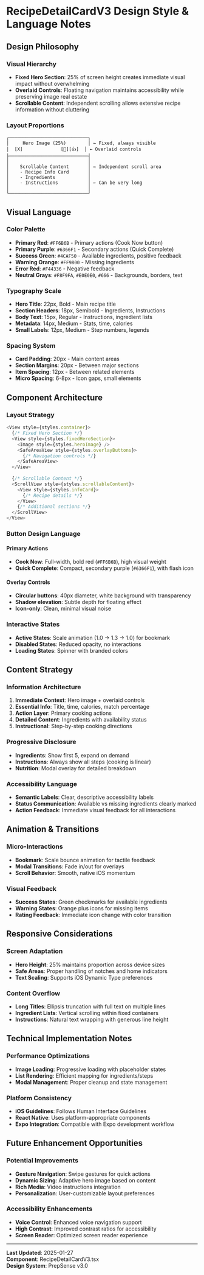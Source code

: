 # RecipeDetailCardV3 Design Style & Language Notes

## Design Philosophy

### Visual Hierarchy
- **Fixed Hero Section**: 25% of screen height creates immediate visual impact without overwhelming
- **Overlaid Controls**: Floating navigation maintains accessibility while preserving image real estate
- **Scrollable Content**: Independent scrolling allows extensive recipe information without cluttering

### Layout Proportions
```
┌─────────────────────────────┐
│     Hero Image (25%)        │ ← Fixed, always visible
│  [X]              [💾][👍]  │ ← Overlaid controls
├─────────────────────────────┤
│                             │
│    Scrollable Content       │ ← Independent scroll area
│    - Recipe Info Card       │
│    - Ingredients            │
│    - Instructions           │ ← Can be very long
│                             │
└─────────────────────────────┘
```

## Visual Language

### Color Palette
- **Primary Red**: `#FF6B6B` - Primary actions (Cook Now button)
- **Primary Purple**: `#6366F1` - Secondary actions (Quick Complete)
- **Success Green**: `#4CAF50` - Available ingredients, positive feedback
- **Warning Orange**: `#FF9800` - Missing ingredients
- **Error Red**: `#F44336` - Negative feedback
- **Neutral Grays**: `#F8F9FA`, `#E0E0E0`, `#666` - Backgrounds, borders, text

### Typography Scale
- **Hero Title**: 22px, Bold - Main recipe title
- **Section Headers**: 18px, Semibold - Ingredients, Instructions
- **Body Text**: 15px, Regular - Instructions, ingredient lists
- **Metadata**: 14px, Medium - Stats, time, calories
- **Small Labels**: 12px, Medium - Step numbers, legends

### Spacing System
- **Card Padding**: 20px - Main content areas
- **Section Margins**: 20px - Between major sections
- **Item Spacing**: 12px - Between related elements
- **Micro Spacing**: 6-8px - Icon gaps, small elements

## Component Architecture

### Layout Strategy
```typescript
<View style={styles.container}>
  {/* Fixed Hero Section */}
  <View style={styles.fixedHeroSection}>
    <Image style={styles.heroImage} />
    <SafeAreaView style={styles.overlayButtons}>
      {/* Navigation controls */}
    </SafeAreaView>
  </View>
  
  {/* Scrollable Content */}
  <ScrollView style={styles.scrollableContent}>
    <View style={styles.infoCard}>
      {/* Recipe details */}
    </View>
    {/* Additional sections */}
  </ScrollView>
</View>
```

### Button Design Language

#### Primary Actions
- **Cook Now**: Full-width, bold red (`#FF6B6B`), high visual weight
- **Quick Complete**: Compact, secondary purple (`#6366F1`), with flash icon

#### Overlay Controls
- **Circular buttons**: 40px diameter, white background with transparency
- **Shadow elevation**: Subtle depth for floating effect
- **Icon-only**: Clean, minimal visual noise

### Interactive States
- **Active States**: Scale animation (1.0 → 1.3 → 1.0) for bookmark
- **Disabled States**: Reduced opacity, no interactions
- **Loading States**: Spinner with branded colors

## Content Strategy

### Information Architecture
1. **Immediate Context**: Hero image + overlaid controls
2. **Essential Info**: Title, time, calories, match percentage
3. **Action Layer**: Primary cooking actions
4. **Detailed Content**: Ingredients with availability status
5. **Instructional**: Step-by-step cooking directions

### Progressive Disclosure
- **Ingredients**: Show first 5, expand on demand
- **Instructions**: Always show all steps (cooking is linear)
- **Nutrition**: Modal overlay for detailed breakdown

### Accessibility Language
- **Semantic Labels**: Clear, descriptive accessibility labels
- **Status Communication**: Available vs missing ingredients clearly marked
- **Action Feedback**: Immediate visual feedback for all interactions

## Animation & Transitions

### Micro-Interactions
- **Bookmark**: Scale bounce animation for tactile feedback
- **Modal Transitions**: Fade in/out for overlays
- **Scroll Behavior**: Smooth, native iOS momentum

### Visual Feedback
- **Success States**: Green checkmarks for available ingredients
- **Warning States**: Orange plus icons for missing items
- **Rating Feedback**: Immediate icon change with color transition

## Responsive Considerations

### Screen Adaptation
- **Hero Height**: 25% maintains proportion across device sizes
- **Safe Areas**: Proper handling of notches and home indicators
- **Text Scaling**: Supports iOS Dynamic Type preferences

### Content Overflow
- **Long Titles**: Ellipsis truncation with full text on multiple lines
- **Ingredient Lists**: Vertical scrolling within fixed containers
- **Instructions**: Natural text wrapping with generous line height

## Technical Implementation Notes

### Performance Optimizations
- **Image Loading**: Progressive loading with placeholder states
- **List Rendering**: Efficient mapping for ingredients/steps
- **Modal Management**: Proper cleanup and state management

### Platform Consistency
- **iOS Guidelines**: Follows Human Interface Guidelines
- **React Native**: Uses platform-appropriate components
- **Expo Integration**: Compatible with Expo development workflow

## Future Enhancement Opportunities

### Potential Improvements
- **Gesture Navigation**: Swipe gestures for quick actions
- **Dynamic Sizing**: Adaptive hero image based on content
- **Rich Media**: Video instructions integration
- **Personalization**: User-customizable layout preferences

### Accessibility Enhancements
- **Voice Control**: Enhanced voice navigation support
- **High Contrast**: Improved contrast ratios for accessibility
- **Screen Reader**: Optimized screen reader experience

---

**Last Updated**: 2025-01-27  
**Component**: RecipeDetailCardV3.tsx  
**Design System**: PrepSense v3.0